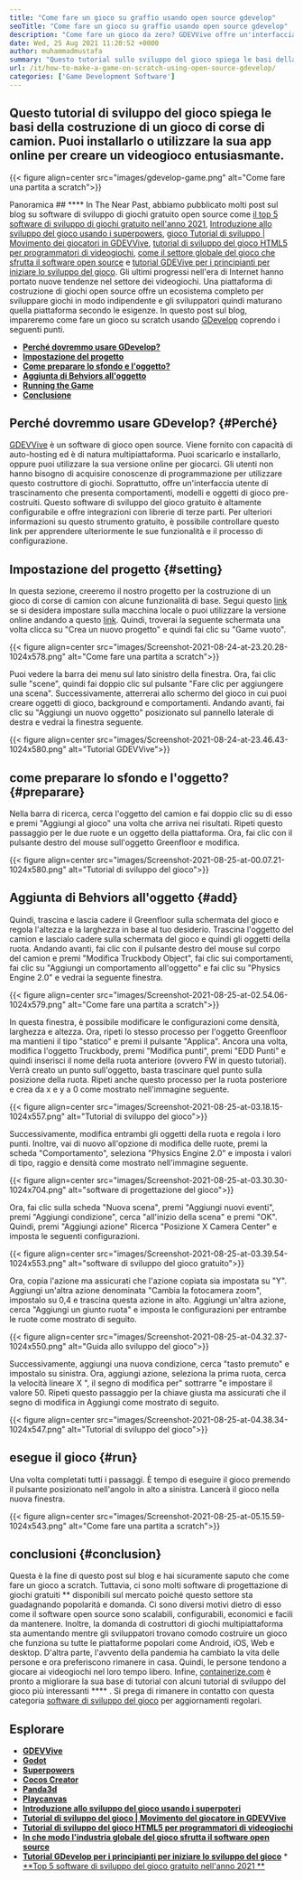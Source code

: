 ```yaml
---
title: "Come fare un gioco su graffio usando open source gdevelop" 
seoTitle: "Come fare un gioco su graffio usando open source gdevelop" 
description: "Come fare un gioco da zero? GDEVVive offre un'interfaccia utente logica piena di molti componenti e comportamenti per creare videogiochi per web, desktop, iOS e Android." 
date: Wed, 25 Aug 2021 11:20:52 +0000
author: muhammadmustafa
summary: "Questo tutorial sullo sviluppo del gioco spiega le basi della costruzione di un gioco di corse di camion. Puoi installarlo o utilizzare la sua app online per creare un videogioco entusiasmante." 
url: /it/how-to-make-a-game-on-scratch-using-open-source-gdevelop/
categories: ['Game Development Software']
---
```


## Questo tutorial di sviluppo del gioco spiega le basi della costruzione di un gioco di corse di camion. Puoi installarlo o utilizzare la sua app online per creare un videogioco entusiasmante.

{{< figure align=center src="images/gdevelop-game.png" alt="Come fare una partita a scratch">}}


Panoramica ##  **** 
In The Near Past, abbiamo pubblicato molti post sul blog su software di sviluppo di giochi gratuito open source come [il top 5 software di sviluppo di giochi gratuito nell'anno 2021][1], [Introduzione allo sviluppo del gioco usando i superpowers][2], [gioco Tutorial di sviluppo | Movimento dei giocatori in GDEVVive][3], [tutorial di sviluppo del gioco HTML5 per programmatori di videogiochi][4], [come il settore globale del gioco che sfrutta il software open source][5] e [tutorial GDEVive per i principianti per iniziare lo sviluppo del gioco][6 ]. Gli ultimi progressi nell'era di Internet hanno portato nuove tendenze nel settore dei videogiochi. Una piattaforma di costruzione di giochi open source offre un ecosistema completo per sviluppare giochi in modo indipendente e gli sviluppatori quindi maturano quella piattaforma secondo le esigenze. In questo post sul blog, impareremo come fare un gioco su scratch usando [GDevelop][7] coprendo i seguenti punti.
  * **[Perché dovremmo usare GDevelop?][8]**
  * **[Impostazione del progetto][9]**
  * **[Come preparare lo sfondo e l'oggetto?][10]**
  * **[Aggiunta di Behviors all'oggetto][11]**
  * **[Running the Game][12]**
  * **[Conclusione][13]**

## Perché dovremmo usare GDevelop?   {#Perché}
[GDEVVive][7] è un software di gioco open source. Viene fornito con capacità di auto-hosting ed è di natura multipiattaforma. Puoi scaricarlo e installarlo, oppure puoi utilizzare la sua versione online per giocarci. Gli utenti non hanno bisogno di acquisire conoscenze di programmazione per utilizzare questo costruttore di giochi. Soprattutto, offre un'interfaccia utente di trascinamento che presenta comportamenti, modelli e oggetti di gioco pre-costruiti. Questo software di sviluppo del gioco gratuito è altamente configurabile e offre integrazioni con librerie di terze parti. Per ulteriori informazioni su questo strumento gratuito, è possibile controllare questo link per apprendere ulteriormente le sue funzionalità e il processo di configurazione.

## Impostazione del progetto   {#setting}
In questa sezione, creeremo il nostro progetto per la costruzione di un gioco di corse di camion con alcune funzionalità di base. Segui questo [link][6] se si desidera impostare sulla macchina locale o puoi utilizzare la versione online andando a questo [link][14].
Quindi, troverai la seguente schermata una volta clicca su "Crea un nuovo progetto" e quindi fai clic su "Game vuoto".

{{< figure align=center src="images/Screenshot-2021-08-24-at-23.20.28-1024x578.png" alt="Come fare una partita a scratch">}}

Puoi vedere la barra dei menu sul lato sinistro della finestra. Ora, fai clic sulle "scene", quindi fai doppio clic sul pulsante "Fare clic per aggiungere una scena". Successivamente, atterrerai allo schermo del gioco in cui puoi creare oggetti di gioco, background e comportamenti. Andando avanti, fai clic su "Aggiungi un nuovo oggetto" posizionato sul pannello laterale di destra e vedrai la finestra seguente.

{{< figure align=center src="images/Screenshot-2021-08-24-at-23.46.43-1024x580.png" alt="Tutorial GDEVVive">}}


## come preparare lo sfondo e l'oggetto?   {#preparare}
Nella barra di ricerca, cerca l'oggetto del camion e fai doppio clic su di esso e premi "Aggiungi al gioco" una volta che arriva nei risultati. Ripeti questo passaggio per le due ruote e un oggetto della piattaforma. Ora, fai clic con il pulsante destro del mouse sull'oggetto Greenfloor e modifica.

{{< figure align=center src="images/Screenshot-2021-08-25-at-00.07.21-1024x580.png" alt="Tutorial di sviluppo del gioco">}}


## Aggiunta di Behviors all'oggetto   {#add}
Quindi, trascina e lascia cadere il Greenfloor sulla schermata del gioco e regola l'altezza e la larghezza in base al tuo desiderio. Trascina l'oggetto del camion e lascialo cadere sulla schermata del gioco e quindi gli oggetti della ruota. Andando avanti, fai clic con il pulsante destro del mouse sul corpo del camion e premi "Modifica Truckbody Object", fai clic sui comportamenti, fai clic su "Aggiungi un comportamento all'oggetto" e fai clic su "Physics Engine 2.0" e vedrai la seguente finestra.

{{< figure align=center src="images/Screenshot-2021-08-25-at-02.54.06-1024x579.png" alt="Come fare una partita a scratch">}}

In questa finestra, è possibile modificare le configurazioni come densità, larghezza e altezza. Ora, ripeti lo stesso processo per l'oggetto Greenfloor ma mantieni il tipo "statico" e premi il pulsante "Applica". Ancora una volta, modifica l'oggetto Truckbody, premi "Modifica punti", premi "EDD Punti" e quindi inserisci il nome della ruota anteriore (ovvero FW in questo tutorial). Verrà creato un punto sull'oggetto, basta trascinare quel punto sulla posizione della ruota. Ripeti anche questo processo per la ruota posteriore e crea da x e y a 0 come mostrato nell'immagine seguente.

{{< figure align=center src="images/Screenshot-2021-08-25-at-03.18.15-1024x557.png" alt="Tutorial di sviluppo del gioco">}}

Successivamente, modifica entrambi gli oggetti della ruota e regola i loro punti. Inoltre, vai di nuovo all'opzione di modifica delle ruote, premi la scheda "Comportamento", seleziona "Physics Engine 2.0" e imposta i valori di tipo, raggio e densità come mostrato nell'immagine seguente.

{{< figure align=center src="images/Screenshot-2021-08-25-at-03.30.30-1024x704.png" alt="software di progettazione del gioco">}}

Ora, fai clic sulla scheda "Nuova scena", premi "Aggiungi nuovi eventi", premi "Aggiungi condizione", cerca "all'inizio della scena" e premi "OK". Quindi, premi "Aggiungi azione" Ricerca "Posizione X Camera Center" e imposta le seguenti configurazioni.

{{< figure align=center src="images/Screenshot-2021-08-25-at-03.39.54-1024x553.png" alt="software di sviluppo del gioco gratuito">}}

Ora, copia l'azione ma assicurati che l'azione copiata sia impostata su "Y". Aggiungi un'altra azione denominata "Cambia la fotocamera zoom", impostalo su 0,4 e trascina questa azione in alto. Aggiungi un'altra azione, cerca "Aggiungi un giunto ruota" e imposta le configurazioni per entrambe le ruote come mostrato di seguito.

{{< figure align=center src="images/Screenshot-2021-08-25-at-04.32.37-1024x550.png" alt="Guida allo sviluppo del gioco">}}

Successivamente, aggiungi una nuova condizione, cerca "tasto premuto" e impostalo su sinistra. Ora, aggiungi azione, seleziona la prima ruota, cerca la velocità lineare X ", il segno di modifica per" sottrarre "e impostare il valore 50. Ripeti questo passaggio per la chiave giusta ma assicurati che il segno di modifica in Aggiungi come mostrato di seguito.

{{< figure align=center src="images/Screenshot-2021-08-25-at-04.38.34-1024x547.png" alt="Tutorial di sviluppo del gioco">}}


## esegue il gioco   {#run}
Una volta completati tutti i passaggi. È tempo di eseguire il gioco premendo il pulsante posizionato nell'angolo in alto a sinistra. Lancerà il gioco nella nuova finestra.

{{< figure align=center src="images/Screenshot-2021-08-25-at-05.15.59-1024x543.png" alt="Come fare una partita a scratch">}}


## conclusioni   {#conclusion}
Questa è la fine di questo post sul blog e hai sicuramente saputo che come fare un gioco a scratch. Tuttavia, ci sono molti software di progettazione di giochi gratuiti ** disponibili sul mercato poiché questo settore sta guadagnando popolarità e domanda. Ci sono diversi motivi dietro di esso come il software open source sono scalabili, configurabili, economici e facili da mantenere. Inoltre, la domanda di costruttori di giochi multipiattaforma sta aumentando mentre gli sviluppatori trovano comodo costruire un gioco che funziona su tutte le piattaforme popolari come Android, iOS, Web e desktop. D'altra parte, l'avvento della pandemia ha cambiato la vita delle persone e ora preferiscono rimanere in casa. Quindi, le persone tendono a giocare ai videogiochi nel loro tempo libero.
Infine, [containerize.com][15] è pronto a migliorare la sua base di tutorial con alcuni tutorial di sviluppo del gioco più interessanti  **** . Si prega di rimanere in contatto con questa categoria [software di sviluppo del gioco][16] per aggiornamenti regolari.

## Esplorare
  * **[GDEVVive][7]**
  * **[Godot][17]**
  * **[Superpowers][18]**
  * **[Cocos Creator][19]**
  * **[Panda3d][20]**
  * **[Playcanvas][21]**
  * **[Introduzione allo sviluppo del gioco usando i superpoteri][2]**
  * **[Tutorial di sviluppo del gioco | Movimento del giocatore in GDEVVive][3]**
  * **[Tutorial di sviluppo del gioco HTML5 per programmatori di videogiochi][4]**
  * **[In che modo l'industria globale del gioco sfrutta il software open source][5]**
  * **[Tutorial GDevelop per i principianti per iniziare lo sviluppo del gioco][6]**
  *[ **Top 5 software di sviluppo del gioco gratuito nell'anno 2021 ** ][1]

  
[1]: https://blog.containerize.com/game-development-software/top-5-free-game-development-software-in-the-year-2021/
[2]: https://blog.containerize.com/game-development-software/superpowers-animation-getting-started-with-game-development/
[3]: https://blog.containerize.com/game-development-software/game-development-tutorial-player-movement-in-gdevelop/
[4]: https://blog.containerize.com/2021/05/19/html5-game-development-tutorial-for-video-game-programmers/
[5]: https://blog.containerize.com/game-development-software/how-global-gaming-market-leveraging-open-source-software/
[6]: https://blog.containerize.com/game-development-software/game-development-tutorial-player-movement-in-gdevelop/
[7]: https://products.containerize.com/game-development-software/gdevelop/
[8]: #why
[9]: #setting
[10]: #prepare
[11]: #add
[12]: #run
[13]: #Conclusion
[14]: https://editor.gdevelop-app.com/
[15]: https://www.containerize.com/
[16]: https://products.containerize.com/game-development-software/
[17]: https://products.containerize.com/game-development-software/godot/
[18]: https://products.containerize.com/game-development-software/superpowers/
[19]: https://products.containerize.com/game-development-software/cocos-creator/
[20]: https://products.containerize.com/game-development-software/panda3d/
[21]: https://products.containerize.com/game-development-software/playcanvas/
